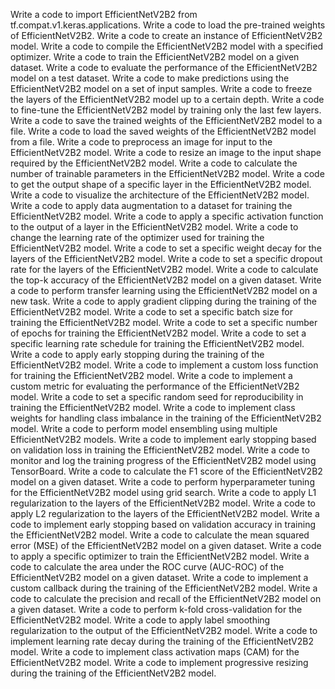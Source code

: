 Write a code to import EfficientNetV2B2 from tf.compat.v1.keras.applications.
Write a code to load the pre-trained weights of EfficientNetV2B2.
Write a code to create an instance of EfficientNetV2B2 model.
Write a code to compile the EfficientNetV2B2 model with a specified optimizer.
Write a code to train the EfficientNetV2B2 model on a given dataset.
Write a code to evaluate the performance of the EfficientNetV2B2 model on a test dataset.
Write a code to make predictions using the EfficientNetV2B2 model on a set of input samples.
Write a code to freeze the layers of the EfficientNetV2B2 model up to a certain depth.
Write a code to fine-tune the EfficientNetV2B2 model by training only the last few layers.
Write a code to save the trained weights of the EfficientNetV2B2 model to a file.
Write a code to load the saved weights of the EfficientNetV2B2 model from a file.
Write a code to preprocess an image for input to the EfficientNetV2B2 model.
Write a code to resize an image to the input shape required by the EfficientNetV2B2 model.
Write a code to calculate the number of trainable parameters in the EfficientNetV2B2 model.
Write a code to get the output shape of a specific layer in the EfficientNetV2B2 model.
Write a code to visualize the architecture of the EfficientNetV2B2 model.
Write a code to apply data augmentation to a dataset for training the EfficientNetV2B2 model.
Write a code to apply a specific activation function to the output of a layer in the EfficientNetV2B2 model.
Write a code to change the learning rate of the optimizer used for training the EfficientNetV2B2 model.
Write a code to set a specific weight decay for the layers of the EfficientNetV2B2 model.
Write a code to set a specific dropout rate for the layers of the EfficientNetV2B2 model.
Write a code to calculate the top-k accuracy of the EfficientNetV2B2 model on a given dataset.
Write a code to perform transfer learning using the EfficientNetV2B2 model on a new task.
Write a code to apply gradient clipping during the training of the EfficientNetV2B2 model.
Write a code to set a specific batch size for training the EfficientNetV2B2 model.
Write a code to set a specific number of epochs for training the EfficientNetV2B2 model.
Write a code to set a specific learning rate schedule for training the EfficientNetV2B2 model.
Write a code to apply early stopping during the training of the EfficientNetV2B2 model.
Write a code to implement a custom loss function for training the EfficientNetV2B2 model.
Write a code to implement a custom metric for evaluating the performance of the EfficientNetV2B2 model.
Write a code to set a specific random seed for reproducibility in training the EfficientNetV2B2 model.
Write a code to implement class weights for handling class imbalance in the training of the EfficientNetV2B2 model.
Write a code to perform model ensembling using multiple EfficientNetV2B2 models.
Write a code to implement early stopping based on validation loss in training the EfficientNetV2B2 model.
Write a code to monitor and log the training progress of the EfficientNetV2B2 model using TensorBoard.
Write a code to calculate the F1 score of the EfficientNetV2B2 model on a given dataset.
Write a code to perform hyperparameter tuning for the EfficientNetV2B2 model using grid search.
Write a code to apply L1 regularization to the layers of the EfficientNetV2B2 model.
Write a code to apply L2 regularization to the layers of the EfficientNetV2B2 model.
Write a code to implement early stopping based on validation accuracy in training the EfficientNetV2B2 model.
Write a code to calculate the mean squared error (MSE) of the EfficientNetV2B2 model on a given dataset.
Write a code to apply a specific optimizer to train the EfficientNetV2B2 model.
Write a code to calculate the area under the ROC curve (AUC-ROC) of the EfficientNetV2B2 model on a given dataset.
Write a code to implement a custom callback during the training of the EfficientNetV2B2 model.
Write a code to calculate the precision and recall of the EfficientNetV2B2 model on a given dataset.
Write a code to perform k-fold cross-validation for the EfficientNetV2B2 model.
Write a code to apply label smoothing regularization to the output of the EfficientNetV2B2 model.
Write a code to implement learning rate decay during the training of the EfficientNetV2B2 model.
Write a code to implement class activation maps (CAM) for the EfficientNetV2B2 model.
Write a code to implement progressive resizing during the training of the EfficientNetV2B2 model.